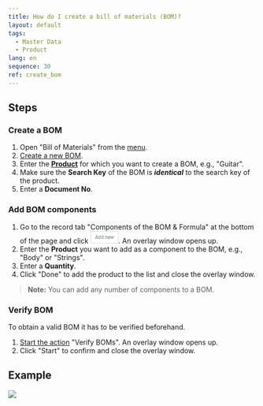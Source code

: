 ```yaml
---
title: How do I create a bill of materials (BOM)?
layout: default
tags:
  - Master Data
  - Product
lang: en
sequence: 30
ref: create_bom
---
```


## Steps

### Create a BOM
1. Open "Bill of Materials" from the [menu](Menu).
1. [Create a new BOM](New_Record_Window).
1. Enter the [**Product**](NewProduct) for which you want to create a BOM, e.g., "Guitar".
1. Make sure the **Search Key** of the BOM is ***identical*** to the search key of the product.
1. Enter a **Document No**.

### Add BOM components
1. Go to the record tab "Components of the BOM & Formula" at the bottom of the page and click ![](assets/Add_New_Button.png). An overlay window opens up.
1. Enter the **Product** you want to add as a component to the BOM, e.g., "Body" or "Strings".
1. Enter a **Quantity**.
1. Click "Done" to add the product to the list and close the overlay window.
 >**Note:** You can add any number of components to a BOM.

### Verify BOM
To obtain a valid BOM it has to be verified beforehand.

1. [Start the action](StartAction) "Verify BOMs". An overlay window opens up.
1. Click "Start" to confirm and close the overlay window.

## Example
![](assets/Create_BOM.gif)
